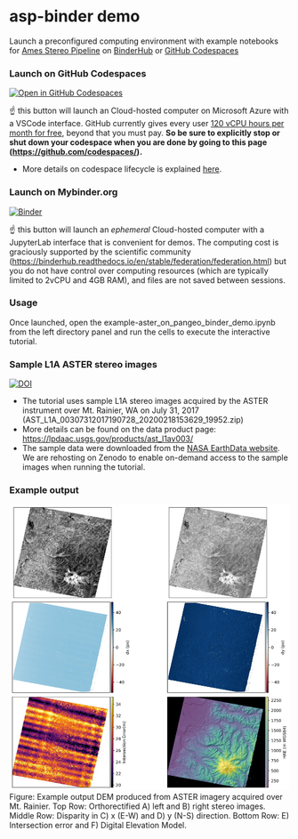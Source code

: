 # asp-binder demo

Launch a preconfigured computing environment with example notebooks for [Ames Stereo Pipeline](ASP) on [BinderHub](https://mybinder.org) or [GitHub Codespaces](https://github.com/features/codespaces)

### Launch on GitHub Codespaces
[![Open in GitHub Codespaces](https://github.com/codespaces/badge.svg)](https://codespaces.new/uw-cryo/asp_tutorials?quickstart=1)

☝️ this button will launch an Cloud-hosted computer on Microsoft Azure with a VSCode interface. GitHub currently gives every user [120 vCPU hours per month for free](https://docs.github.com/en/billing/managing-billing-for-github-codespaces/about-billing-for-github-codespaces#monthly-included-storage-and-core-hours-for-personal-accounts), beyond that you must pay. **So be sure to explicitly stop or shut down your codespace when you are done by going to this page (https://github.com/codespaces/).**

* More details on codespace lifecycle is explained [here](https://docs.github.com/en/codespaces/getting-started/the-codespace-lifecycle#). 

### Launch on Mybinder.org
[![Binder](https://mybinder.org/badge_logo.svg)](https://mybinder.org/v2/gh/uw-cryo/asp-binder-demo/binder?urlpath=git-pull?repo=https://github.com/uw-cryo/asp-binder-demo%26amp%3Bbranch=master%26amp%3Burlpath=lab/tree/asp-binder-demo/example.ipynb/%3Fautodecode)

☝️ this button will launch an *ephemeral* Cloud-hosted computer with a JupyterLab interface that is convenient for demos. The computing cost is graciously supported by the scientific community (https://binderhub.readthedocs.io/en/stable/federation/federation.html) but you do not have control over computing resources (which are typically limited to 2vCPU and 4GB RAM), and files are not saved between sessions.

### Usage
Once launched, open the example-aster\_on\_pangeo\_binder\_demo.ipynb from the left directory panel and run the cells to execute the interactive tutorial.

### Sample L1A ASTER stereo images 
[![DOI](https://zenodo.org/badge/DOI/10.5281/zenodo.7972223.svg)](https://doi.org/10.5281/zenodo.7972223)
* The tutorial uses sample L1A stereo images acquired by the ASTER instrument over Mt. Rainier, WA on July 31, 2017 (AST_L1A_00307312017190728_20200218153629_19952.zip)
* More details can be found on the data product page: https://lpdaac.usgs.gov/products/ast_l1av003/
* The sample data were downloaded from the [NASA EarthData website](https://www.earthdata.nasa.gov/). We are rehosting on Zenodo to enable on-demand access to the sample images when running the tutorial.

### Example output
![Example DEM produced from the ASTEER tutorial](./assets/images/asp_aster_output_plot.jpg)
Figure: Example output DEM produced from ASTER imagery acquired over Mt. Rainier. Top Row: Orthorectified A) left  and B) right stereo images. Middle Row: Disparity in C) x (E-W) and D) y (N-S) direction. Bottom Row: E) Intersection error and F) Digital Elevation Model.
